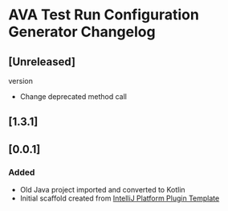 <!-- Keep a Changelog guide -> https://keepachangelog.com -->

# AVA Test Run Configuration Generator Changelog

## [Unreleased]
version
- Change deprecated method call

## [1.3.1]
## [0.0.1]

### Added

- Old Java project imported and converted to Kotlin
- Initial scaffold created
  from [IntelliJ Platform Plugin Template](https://github.com/JetBrains/intellij-platform-plugin-template)

